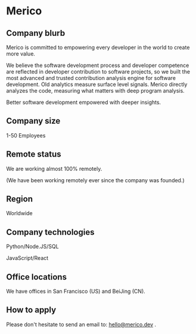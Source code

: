 # Merico

## Company blurb

Merico is committed to empowering every developer in the world to create more value.

We believe the software development process and developer competence are reflected in developer contribution to software projects, so we built the most advanced and trusted contribution analysis engine for software development. Old analytics measure surface level signals. Merico directly analyzes the code, measuring what matters with deep program analysis.

Better software development empowered with deeper insights.

## Company size

1-50 Employees

## Remote status

We are working almost 100% remotely.

(We have been working remotely ever since the company was founded.)

## Region

Worldwide

## Company technologies

Python/Node.JS/SQL

JavaScript/React

## Office locations

We have offices in San Francisco (US) and BeiJing (CN).

## How to apply

Please don't hesitate to send an email to: hello@merico.dev .
